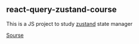 ## react-query-zustand-course

This is a JS project to study [zustand](https://github.com/pmndrs/zustand) state manager

[Sourse](https://www.youtube.com/watch?v=Egg8jH0Yj14)
